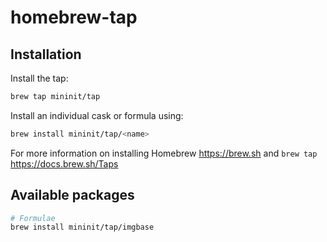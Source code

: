 # homebrew-tap

## Installation

Install the tap:

```sh
brew tap mininit/tap
```

Install an individual cask or formula using:

```sh
brew install mininit/tap/<name>
```

For more information on installing Homebrew https://brew.sh and `brew tap` https://docs.brew.sh/Taps

## Available packages

```sh
# Formulae
brew install mininit/tap/imgbase
```
